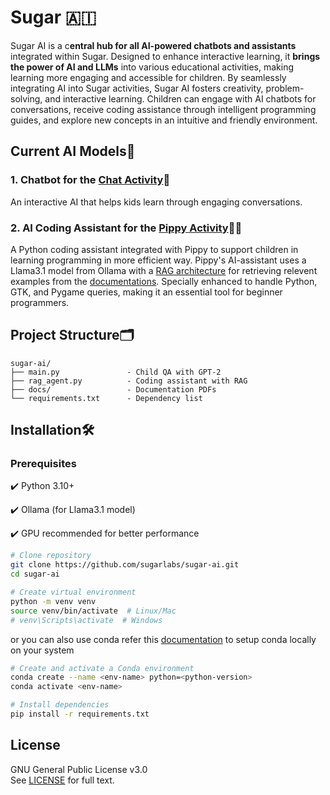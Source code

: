 # Sugar 🇦🇮

Sugar AI is a c**entral hub for all AI-powered chatbots and assistants** integrated within Sugar. Designed to enhance interactive learning, it **brings the power of AI and LLMs** into various educational activities, making learning more engaging and accessible for children.
By seamlessly integrating AI into Sugar activities, Sugar AI fosters creativity, problem-solving, and interactive learning. Children can engage with AI chatbots for conversations, receive coding assistance through intelligent programming guides, and explore new concepts in an intuitive and friendly environment.

## Current AI Models🤖

### 1. Chatbot for the [Chat Activity](https://github.com/sugarlabs/chat)💬
An interactive AI that helps kids learn through engaging conversations.

### 2. AI Coding Assistant for the [Pippy Activity](https://github.com/sugarlabs/Pippy)👩‍💻
A Python coding assistant integrated with Pippy to support children in learning programming in more efficient way. Pippy's AI-assistant uses a Llama3.1 model from Ollama with a [RAG architecture](https://arxiv.org/pdf/2005.11401) for retrieving relevent examples from the [documentations](https://github.com/sugarlabs/sugar-ai/tree/main/docs). Specially enhanced to handle Python, GTK, and Pygame queries, making it an essential tool for beginner programmers.

## Project Structure🗂️
```
sugar-ai/
├── main.py               - Child QA with GPT-2
├── rag_agent.py          - Coding assistant with RAG
├── docs/                 - Documentation PDFs
└── requirements.txt      - Dependency list
```

## Installation🛠️

### Prerequisites
✔️ Python 3.10+

✔️ Ollama (for Llama3.1 model)

✔️ GPU recommended for better performance

```bash
# Clone repository
git clone https://github.com/sugarlabs/sugar-ai.git
cd sugar-ai
```
```bash
# Create virtual environment
python -m venv venv
source venv/bin/activate  # Linux/Mac
# venv\Scripts\activate  # Windows
```
or you can also use conda refer this [documentation](https://docs.conda.io/projects/conda/en/stable/user-guide/getting-started.html) to setup conda locally on your system 
```bash
# Create and activate a Conda environment
conda create --name <env-name> python=<python-version>
conda activate <env-name>
```
```bash
# Install dependencies
pip install -r requirements.txt
```

## License

GNU General Public License v3.0  
See [LICENSE](COPYING) for full text.

